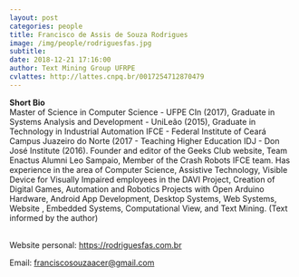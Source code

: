 ```yaml
---
layout: post
categories: people
title: Francisco de Assis de Souza Rodrigues
image: /img/people/rodriguesfas.jpg
subtitle: 
date: 2018-12-21 17:16:00
author: Text Mining Group UFRPE
cvlattes: http://lattes.cnpq.br/0017254712870479
---
```


<b>Short Bio</b><br/>
Master of Science in Computer Science - UFPE CIn (2017), Graduate in Systems Analysis and Development - UniLeão (2015), Graduate in Technology in Industrial Automation IFCE - Federal Institute of Ceará Campus Juazeiro do Norte (2017 - Teaching Higher Education IDJ - Don José Institute (2016). Founder and editor of the Geeks Club website, Team Enactus Alumni Leo Sampaio, Member of the Crash Robots IFCE team. Has experience in the area of Computer Science, Assistive Technology, Visible Device for Visually Impaired employees in the DAVI Project, Creation of Digital Games, Automation and Robotics Projects with Open Arduino Hardware, Android App Development, Desktop Systems, Web Systems, Website , Embedded Systems, Computational View, and Text Mining. (Text informed by the author)
<br><br>

Website personal: <a href="https://rodriguesfas.com.br" target="blank">https://rodriguesfas.com.br</a>

Email: <a href="franciscosouzaacer@gmail.com">franciscosouzaacer@gmail.com</a>